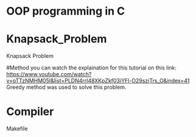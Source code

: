 # OOP programming in C

# Knapsack_Problem
Knapsack Problem



#Method
you can watch the explaination for this tutorial on this link: https://www.youtube.com/watch?v=oTTzNMHM05I&list=PLDN4rrl48XKpZkf03iYFl-O29szjTrs_O&index=41
Greedy method was used to solve this problem.

# Compiler
Makefile
